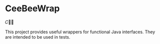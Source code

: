 # CeeBeeWrap

𝐶🐝🌯

This project provides useful wrappers for functional Java interfaces. They are
intended to be used in tests.
